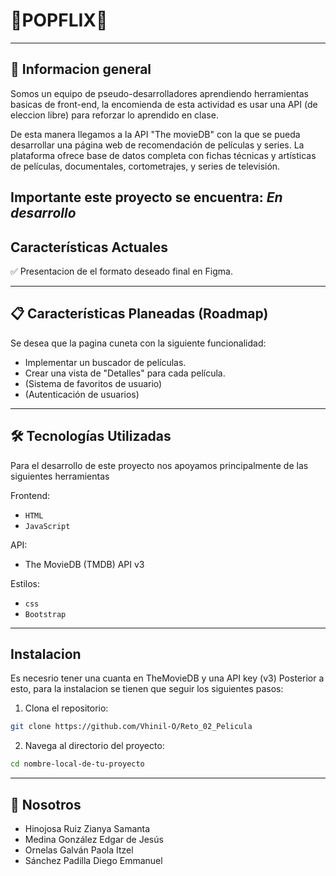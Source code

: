 # 🍿POPFLIX🍿
---
## 📝 Informacion general 
Somos un equipo de pseudo-desarrolladores aprendiendo herramientas basicas de front-end, la encomienda de esta actividad es usar una API (de eleccion libre) para reforzar lo aprendido en clase. 

De esta manera llegamos a la API "The movieDB" con la que se pueda desarrollar una página web de recomendación de películas y series. La plataforma  ofrece  base de datos completa con fichas técnicas y artísticas de películas, documentales, cortometrajes, y series de televisión.

Importante este proyecto se encuentra: *En desarrollo*
---
## Características Actuales

✅ Presentacion de el formato deseado final en Figma.

---
## 📋 Características Planeadas (Roadmap)
Se desea que la pagina cuneta con la siguiente funcionalidad:

- Implementar un buscador de películas.
- Crear una vista de "Detalles" para cada película.
- (Sistema de favoritos de usuario)
- (Autenticación de usuarios)

---
## 🛠️ Tecnologías Utilizadas 
Para el desarrollo de este proyecto nos apoyamos principalmente de las siguientes herramientas

Frontend: 
- `HTML`
- `JavaScript`

API: 
- The MovieDB (TMDB) API v3

Estilos: 
- `css`
- `Bootstrap`

---

## Instalacion
Es necesrio tener una cuanta en TheMovieDB y una API key (v3)
Posterior a esto, para la instalacion se tienen que seguir los siguientes pasos:

1. Clona el repositorio:
```Bash
git clone https://github.com/Vhinil-O/Reto_02_Pelicula
```

2. Navega al directorio del proyecto:
```Bash
cd nombre-local-de-tu-proyecto
```
---
## 🪪 Nosotros
- Hinojosa Ruiz Zianya Samanta
- Medina González Edgar de Jesús
- Ornelas Galván Paola Itzel
- Sánchez Padilla Diego Emmanuel


